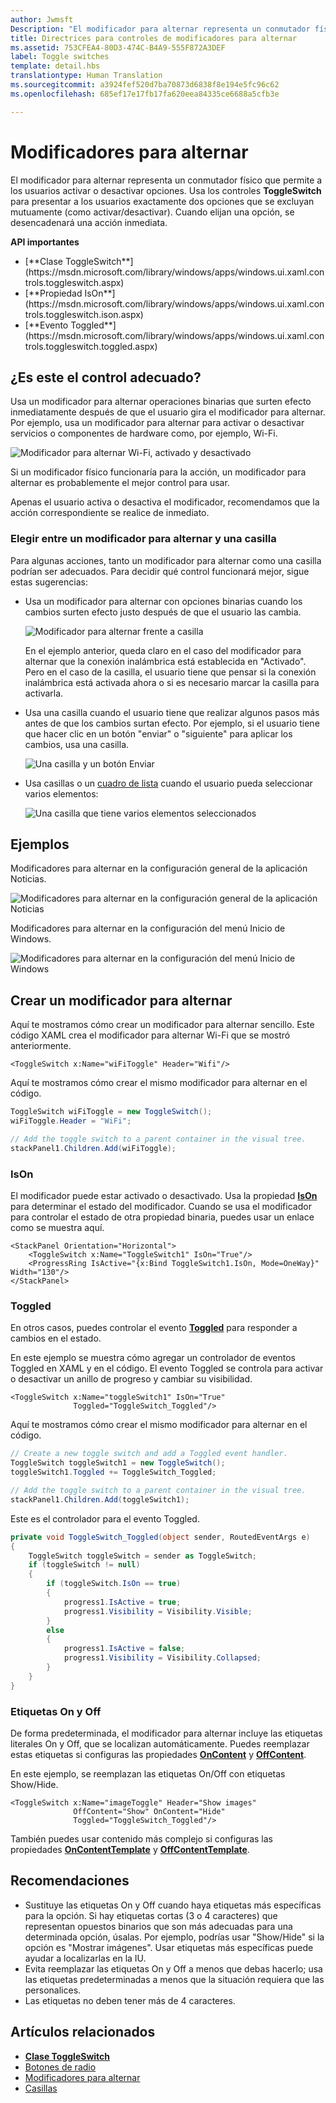 ```yaml
---
author: Jwmsft
Description: "El modificador para alternar representa un conmutador físico que permite a los usuarios activar o desactivar opciones."
title: Directrices para controles de modificadores para alternar
ms.assetid: 753CFEA4-80D3-474C-B4A9-555F872A3DEF
label: Toggle switches
template: detail.hbs
translationtype: Human Translation
ms.sourcegitcommit: a3924fef520d7ba70873d6838f8e194e5fc96c62
ms.openlocfilehash: 685ef17e17fb17fa620eea84335ce6688a5cfb3e

---
```

# <a name="toggle-switches"></a>Modificadores para alternar
<link rel="stylesheet" href="https://az835927.vo.msecnd.net/sites/uwp/Resources/css/custom.css"> 


El modificador para alternar representa un conmutador físico que permite a los usuarios activar o desactivar opciones. Usa los controles **ToggleSwitch** para presentar a los usuarios exactamente dos opciones que se excluyan mutuamente (como activar/desactivar). Cuando elijan una opción, se desencadenará una acción inmediata.

<div class="important-apis" >
<b>API importantes</b><br/>
<ul>
<li>[**Clase ToggleSwitch**](https://msdn.microsoft.com/library/windows/apps/windows.ui.xaml.controls.toggleswitch.aspx)</li>
<li>[**Propiedad IsOn**](https://msdn.microsoft.com/library/windows/apps/windows.ui.xaml.controls.toggleswitch.ison.aspx)</li>
<li>[**Evento Toggled**](https://msdn.microsoft.com/library/windows/apps/windows.ui.xaml.controls.toggleswitch.toggled.aspx)</li>
</ul>
</div>

## <a name="is-this-the-right-control"></a>¿Es este el control adecuado?

Usa un modificador para alternar operaciones binarias que surten efecto inmediatamente después de que el usuario gira el modificador para alternar. Por ejemplo, usa un modificador para alternar para activar o desactivar servicios o componentes de hardware como, por ejemplo, Wi-Fi.

![Modificador para alternar Wi-Fi, activado y desactivado](images/toggleswitches01.png)

Si un modificador físico funcionaría para la acción, un modificador para alternar es probablemente el mejor control para usar.

Apenas el usuario activa o desactiva el modificador, recomendamos que la acción correspondiente se realice de inmediato.

### <a name="choosing-between-toggle-switch-and-check-box"></a>Elegir entre un modificador para alternar y una casilla

Para algunas acciones, tanto un modificador para alternar como una casilla podrían ser adecuados. Para decidir qué control funcionará mejor, sigue estas sugerencias:

-   Usa un modificador para alternar con opciones binarias cuando los cambios surten efecto justo después de que el usuario las cambia.

    ![Modificador para alternar frente a casilla](images/toggleswitches02.png)

    En el ejemplo anterior, queda claro en el caso del modificador para alternar que la conexión inalámbrica está establecida en "Activado". Pero en el caso de la casilla, el usuario tiene que pensar si la conexión inalámbrica está activada ahora o si es necesario marcar la casilla para activarla.

-   Usa una casilla cuando el usuario tiene que realizar algunos pasos más antes de que los cambios surtan efecto. Por ejemplo, si el usuario tiene que hacer clic en un botón "enviar" o "siguiente" para aplicar los cambios, usa una casilla.

    ![Una casilla y un botón Enviar](images/submitcheckbox.png)

-   Usa casillas o un [cuadro de lista](lists.md) cuando el usuario pueda seleccionar varios elementos:

    ![Una casilla que tiene varios elementos seleccionados](images/guidelines_and_checklist_for_toggle_switches_checkbox_multi_select.png)

## <a name="examples"></a>Ejemplos

Modificadores para alternar en la configuración general de la aplicación Noticias.

![Modificadores para alternar en la configuración general de la aplicación Noticias](images/control-examples/toggle-switch-news.png)

Modificadores para alternar en la configuración del menú Inicio de Windows.

![Modificadores para alternar en la configuración del menú Inicio de Windows](images/control-examples/toggle-switch-start-settings.png)

## <a name="create-a-toggle-switch"></a>Crear un modificador para alternar

Aquí te mostramos cómo crear un modificador para alternar sencillo. Este código XAML crea el modificador para alternar Wi-Fi que se mostró anteriormente.

```xaml
<ToggleSwitch x:Name="wiFiToggle" Header="Wifi"/>
```
Aquí te mostramos cómo crear el mismo modificador para alternar en el código.

```csharp
ToggleSwitch wiFiToggle = new ToggleSwitch();
wiFiToggle.Header = "WiFi";

// Add the toggle switch to a parent container in the visual tree.
stackPanel1.Children.Add(wiFiToggle);
```

### <a name="ison"></a>IsOn

El modificador puede estar activado o desactivado. Usa la propiedad [**IsOn**](https://msdn.microsoft.com/library/windows/apps/windows.ui.xaml.controls.toggleswitch.ison.aspx) para determinar el estado del modificador. Cuando se usa el modificador para controlar el estado de otra propiedad binaria, puedes usar un enlace como se muestra aquí.

```
<StackPanel Orientation="Horizontal">
    <ToggleSwitch x:Name="ToggleSwitch1" IsOn="True"/>
    <ProgressRing IsActive="{x:Bind ToggleSwitch1.IsOn, Mode=OneWay}" Width="130"/>
</StackPanel>
```

### <a name="toggled"></a>Toggled

En otros casos, puedes controlar el evento [**Toggled**](https://msdn.microsoft.com/library/windows/apps/windows.ui.xaml.controls.toggleswitch.toggled.aspx) para responder a cambios en el estado.

En este ejemplo se muestra cómo agregar un controlador de eventos Toggled en XAML y en el código. El evento Toggled se controla para activar o desactivar un anillo de progreso y cambiar su visibilidad.

```xaml
<ToggleSwitch x:Name="toggleSwitch1" IsOn="True" 
              Toggled="ToggleSwitch_Toggled"/>
```

Aquí te mostramos cómo crear el mismo modificador para alternar en el código.

```csharp
// Create a new toggle switch and add a Toggled event handler.
ToggleSwitch toggleSwitch1 = new ToggleSwitch();
toggleSwitch1.Toggled += ToggleSwitch_Toggled;

// Add the toggle switch to a parent container in the visual tree.
stackPanel1.Children.Add(toggleSwitch1);
```

Este es el controlador para el evento Toggled.

```csharp
private void ToggleSwitch_Toggled(object sender, RoutedEventArgs e)
{
    ToggleSwitch toggleSwitch = sender as ToggleSwitch;
    if (toggleSwitch != null)
    {
        if (toggleSwitch.IsOn == true)
        {
            progress1.IsActive = true;
            progress1.Visibility = Visibility.Visible;
        }
        else
        {
            progress1.IsActive = false;
            progress1.Visibility = Visibility.Collapsed;
        }
    }
}
```

### <a name="onoff-labels"></a>Etiquetas On y Off

De forma predeterminada, el modificador para alternar incluye las etiquetas literales On y Off, que se localizan automáticamente. Puedes reemplazar estas etiquetas si configuras las propiedades [**OnContent**](https://msdn.microsoft.com/library/windows/apps/windows.ui.xaml.controls.toggleswitch.oncontent.aspx) y [**OffContent**](https://msdn.microsoft.com/library/windows/apps/windows.ui.xaml.controls.toggleswitch.offcontent.aspx).

En este ejemplo, se reemplazan las etiquetas On/Off con etiquetas Show/Hide.  

```xaml
<ToggleSwitch x:Name="imageToggle" Header="Show images"
              OffContent="Show" OnContent="Hide" 
              Toggled="ToggleSwitch_Toggled"/>
```

También puedes usar contenido más complejo si configuras las propiedades [**OnContentTemplate**](https://msdn.microsoft.com/library/windows/apps/windows.ui.xaml.controls.toggleswitch.oncontenttemplate.aspx) y [**OffContentTemplate**](https://msdn.microsoft.com/library/windows/apps/windows.ui.xaml.controls.toggleswitch.offcontenttemplate.aspx).

## <a name="recommendations"></a>Recomendaciones

-   Sustituye las etiquetas On y Off cuando haya etiquetas más específicas para la opción. Si hay etiquetas cortas (3 o 4 caracteres) que representan opuestos binarios que son más adecuadas para una determinada opción, úsalas. Por ejemplo, podrías usar "Show/Hide" si la opción es "Mostrar imágenes". Usar etiquetas más específicas puede ayudar a localizarlas en la IU.
-   Evita reemplazar las etiquetas On y Off a menos que debas hacerlo; usa las etiquetas predeterminadas a menos que la situación requiera que las personalices.
-   Las etiquetas no deben tener más de 4 caracteres.

## <a name="related-articles"></a>Artículos relacionados

- [**Clase ToggleSwitch**](https://msdn.microsoft.com/library/windows/apps/hh701411)
- [Botones de radio](radio-button.md)
- [Modificadores para alternar](toggles.md)
- [Casillas](checkbox.md)


<!--HONumber=Dec16_HO2-->



